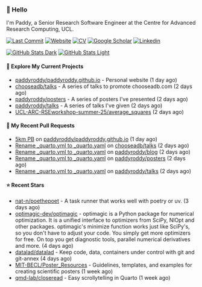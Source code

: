### 👋 Hello

I'm Paddy, a Senior Research Software Engineer at the Centre for Advanced
Research Computing, UCL.

[![Last Commit](https://img.shields.io/github/last-commit/paddyroddy/paddyroddy/main?label=updated)](https://github.com/paddyroddy)
[![Website](https://img.shields.io/badge/GitHub%20Pages-222?logo=githubpages&logoColor=fff&style=for-the-badge&style=flat)](https://paddyroddy.github.io)
[![CV](https://img.shields.io/badge/CV-PDF-pink.svg)](https://paddyroddy.github.io/cv)
[![Google Scholar](https://img.shields.io/badge/Google%20Scholar-4285F4?logo=googlescholar&logoColor=fff&style=for-the-badge&style=flat)](https://scholar.google.com/citations?user=OFigHUwAAAAJ)
[![Linkedin](https://img.shields.io/badge/LinkedIn-0A66C2?logo=linkedin&logoColor=fff&style=for-the-badge&style=flat)](https://www.linkedin.com/in/patrickjamesroddy)

[![GitHub Stats Dark](https://github-readme-stats-paddyroddy.vercel.app/api?username=paddyroddy&disable_animations=true&hide_border=true&hide_title=true&include_all_commits=true&rank_icon=github&show=prs_merged,reviews&show_icons=true&theme=tokyonight)](https://github.com/paddyroddy/paddyroddy#gh-dark-mode-only)
[![GitHub Stats Light](https://github-readme-stats-paddyroddy.vercel.app/api?username=paddyroddy&disable_animations=true&hide_border=true&hide_title=true&include_all_commits=true&rank_icon=github&show=prs_merged,reviews&show_icons=true&theme=default)](https://github.com/paddyroddy/paddyroddy#gh-light-mode-only)

#### 👷 Explore My Current Projects

- [paddyroddy/paddyroddy.github.io](https://github.com/paddyroddy/paddyroddy.github.io) - Personal website
  (1 day ago)
- [chooseadb/talks](https://github.com/chooseadb/talks) - A series of talks to promote chooseadb.com
  (2 days ago)
- [paddyroddy/posters](https://github.com/paddyroddy/posters) - A series of posters I&#39;ve presented
  (2 days ago)
- [paddyroddy/talks](https://github.com/paddyroddy/talks) - A series of talks I&#39;ve given
  (2 days ago)
- [UCL-ARC-RSEworkshop-summer-25/average_squares](https://github.com/UCL-ARC-RSEworkshop-summer-25/average_squares)
  (2 days ago)

#### 🔨 My Recent Pull Requests

- [5km PB](https://github.com/paddyroddy/paddyroddy.github.io/pull/132) on [paddyroddy/paddyroddy.github.io](https://github.com/paddyroddy/paddyroddy.github.io)
  (1 day ago)
- [Rename _quarto.yml to _quarto.yaml](https://github.com/chooseadb/talks/pull/5) on [chooseadb/talks](https://github.com/chooseadb/talks)
  (2 days ago)
- [Rename _quarto.yml to _quarto.yaml](https://github.com/paddyroddy/blog/pull/7) on [paddyroddy/blog](https://github.com/paddyroddy/blog)
  (2 days ago)
- [Rename _quarto.yml to _quarto.yaml](https://github.com/paddyroddy/posters/pull/5) on [paddyroddy/posters](https://github.com/paddyroddy/posters)
  (2 days ago)
- [Rename _quarto.yml to _quarto.yaml](https://github.com/paddyroddy/talks/pull/102) on [paddyroddy/talks](https://github.com/paddyroddy/talks)
  (2 days ago)

#### ⭐ Recent Stars

- [nat-n/poethepoet](https://github.com/nat-n/poethepoet) - A task runner that works well with poetry or uv.
  (3 days ago)
- [optimagic-dev/optimagic](https://github.com/optimagic-dev/optimagic) - optimagic is a Python package for numerical optimization. It is a unified interface to optimizers from SciPy, NlOpt and other packages.  optimagic&#39;s minimize function works just like SciPy&#39;s, so you don&#39;t have to adjust your code. You simply get more optimizers for free. On top you get diagnostic tools, parallel numerical derivatives and more.
  (4 days ago)
- [datalad/datalad](https://github.com/datalad/datalad) - Keep code, data, containers under control with git  and git-annex
  (4 days ago)
- [MIT-BECL/Poster_Resources](https://github.com/MIT-BECL/Poster_Resources) - Guidelines, templates, and examples for creating scientific posters
  (1 week ago)
- [qmd-lab/closeread](https://github.com/qmd-lab/closeread) - Easy scrollytelling in Quarto
  (1 week ago)
